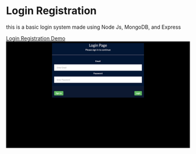 # Login Registration

this is a basic login system made using Node Js, MongoDB, and Express

[Login Registration Demo](https://youtu.be/MHGP6rWCj-Y)
![Main Page](https://github.com/pranav-manik/AuthApp/blob/master/index.png)
